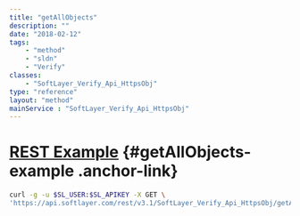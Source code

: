 ```yaml
---
title: "getAllObjects"
description: ""
date: "2018-02-12"
tags:
    - "method"
    - "sldn"
    - "Verify"
classes:
    - "SoftLayer_Verify_Api_HttpsObj"
type: "reference"
layout: "method"
mainService : "SoftLayer_Verify_Api_HttpsObj"
---
```


# [REST Example](#getAllObjects-example) <a href="/article/rest/"><i class="fas fa-question"></i></a> {#getAllObjects-example .anchor-link} 
```bash
curl -g -u $SL_USER:$SL_APIKEY -X GET \
'https://api.softlayer.com/rest/v3.1/SoftLayer_Verify_Api_HttpsObj/getAllObjects'
```
